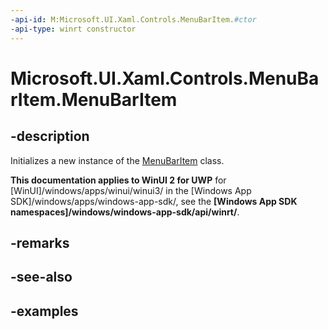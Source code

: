 ```yaml
---
-api-id: M:Microsoft.UI.Xaml.Controls.MenuBarItem.#ctor
-api-type: winrt constructor
---
```

<!-- Method syntax.
public MenuBarItem.MenuBarItem()
-->

# Microsoft.UI.Xaml.Controls.MenuBarItem.MenuBarItem


## -description

Initializes a new instance of the [MenuBarItem](menubaritem.md) class.


**This documentation applies to WinUI 2 for UWP** for [WinUI]/windows/apps/winui/winui3/ in the [Windows App SDK]/windows/apps/windows-app-sdk/, see the **[Windows App SDK namespaces]/windows/windows-app-sdk/api/winrt/**.

## -remarks


## -see-also


## -examples


